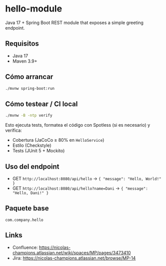 # hello-module

Java 17 + Spring Boot REST module that exposes a simple greeting endpoint.

## Requisitos
- Java 17
- Maven 3.9+

## Cómo arrancar
```bash
./mvnw spring-boot:run
```

## Cómo testear / CI local
```bash
./mvnw -B -ntp verify
```
Esto ejecuta tests, formatea el código con Spotless (si es necesario) y verifica:
- Cobertura (JaCoCo ≥ 80% en `HelloService`)
- Estilo (Checkstyle)
- Tests (JUnit 5 + Mockito)


## Uso del endpoint
- GET `http://localhost:8080/api/hello` → `{ "message": "Hello, World!" }`
- GET `http://localhost:8080/api/hello?name=Dani` → `{ "message": "Hello, Dani!" }`

## Paquete base
`com.company.hello`

## Links
- Confluence: https://nicolas-champions.atlassian.net/wiki/spaces/MP/pages/3473410
- Jira: https://nicolas-champions.atlassian.net/browse/MP-14

